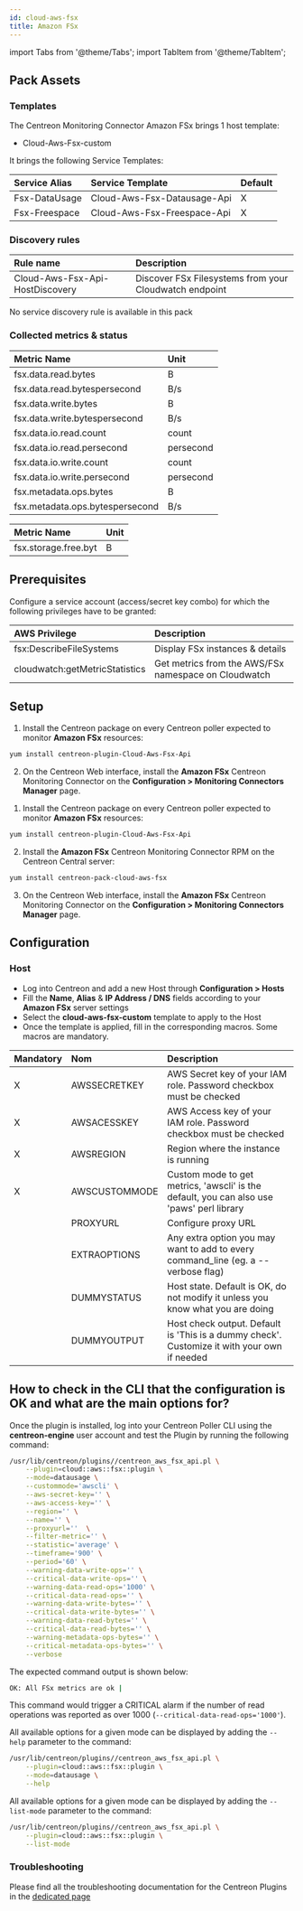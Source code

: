 ```yaml
---
id: cloud-aws-fsx
title: Amazon FSx
---
```

import Tabs from '@theme/Tabs';
import TabItem from '@theme/TabItem';


## Pack Assets

### Templates

The Centreon Monitoring Connector Amazon FSx brings 1 host template:
* Cloud-Aws-Fsx-custom

It brings the following Service Templates:

| Service Alias | Service Template            | Default |
|:--------------|:----------------------------|:--------|
| Fsx-DataUsage | Cloud-Aws-Fsx-Datausage-Api | X       |
| Fsx-Freespace | Cloud-Aws-Fsx-Freespace-Api | X       |

### Discovery rules

<Tabs groupId="sync">
<TabItem value="Hosts" label="Hosts">

| Rule name                           | Description                                                   |
| :---------------------------------- | :------------------------------------------------------------ |
| Cloud-Aws-Fsx-Api-HostDiscovery     | Discover FSx Filesystems from your Cloudwatch endpoint        |

</TabItem>
<TabItem value="Services" label="Services">

No service discovery rule is available in this pack

</TabItem>
</Tabs>

### Collected metrics & status

<Tabs groupId="sync">
<TabItem value="Fsx-DataUsage" label="Fsx-DataUsage">

| Metric Name                     | Unit      |
|:--------------------------------|:----------|
| fsx.data.read.bytes             | B         |
| fsx.data.read.bytespersecond    | B/s       |
| fsx.data.write.bytes            | B         |
| fsx.data.write.bytespersecond   | B/s       |
| fsx.data.io.read.count          | count     |
| fsx.data.io.read.persecond      | persecond |
| fsx.data.io.write.count         | count     |
| fsx.data.io.write.persecond     | persecond |
| fsx.metadata.ops.bytes          | B         |
| fsx.metadata.ops.bytespersecond | B/s       |

</TabItem>
<TabItem value="Fsx-Freespace" label="Fsx-Freespace">

| Metric Name                     | Unit  |
|:--------------------------------|:------|
| fsx.storage.free.byt            | B     |

</TabItem>
</Tabs>

## Prerequisites

Configure a service account (access/secret key combo) for which the following privileges have to be granted:

| AWS Privilege                  | Description                                          |
| :----------------------------- | :--------------------------------------------------- |
| fsx:DescribeFileSystems        | Display FSx instances & details                      |
| cloudwatch:getMetricStatistics | Get metrics from the AWS/FSx namespace on Cloudwatch |

## Setup

<Tabs groupId="sync">
<TabItem value="Online License" label="Online License">

1. Install the Centreon package on every Centreon poller expected to monitor **Amazon FSx** resources:

```bash
yum install centreon-plugin-Cloud-Aws-Fsx-Api
```

2. On the Centreon Web interface, install the **Amazon FSx** Centreon Monitoring Connector on the **Configuration > Monitoring Connectors Manager** page.

</TabItem>
<TabItem value="Offline License" label="Offline License">

1. Install the Centreon package on every Centreon poller expected to monitor **Amazon FSx** resources:

```bash
yum install centreon-plugin-Cloud-Aws-Fsx-Api
```

2. Install the **Amazon FSx** Centreon Monitoring Connector RPM on the Centreon Central server:

```bash
yum install centreon-pack-cloud-aws-fsx
```

3. On the Centreon Web interface, install the **Amazon FSx** Centreon Monitoring Connector on the **Configuration > Monitoring Connectors Manager** page.

</TabItem>
</Tabs>

## Configuration

### Host

* Log into Centreon and add a new Host through **Configuration > Hosts**
* Fill the **Name**, **Alias** & **IP Address / DNS** fields according to your **Amazon FSx** server settings
* Select the **cloud-aws-fsx-custom** template to apply to the Host
* Once the template is applied, fill in the corresponding macros. Some macros are mandatory.

| Mandatory   | Nom             | Description                                                                                 |
| :---------- | :-------------- | :------------------------------------------------------------------------------------------ |
| X           | AWSSECRETKEY    | AWS Secret key of your IAM role. Password checkbox must be checked                          |
| X           | AWSACESSKEY     | AWS Access key of your IAM role. Password checkbox must be checked                          |
| X           | AWSREGION       | Region where the instance is running                                                        |
| X           | AWSCUSTOMMODE   | Custom mode to get metrics, 'awscli' is the default, you can also use 'paws' perl library   |
|             | PROXYURL        | Configure proxy URL                                                                         |
|             | EXTRAOPTIONS    | Any extra option you may want to add to every command\_line (eg. a --verbose flag)          |
|             | DUMMYSTATUS     | Host state. Default is OK, do not modify it unless you know what you are doing              |
|             | DUMMYOUTPUT     | Host check output. Default is 'This is a dummy check'. Customize it with your own if needed |

## How to check in the CLI that the configuration is OK and what are the main options for? 

Once the plugin is installed, log into your Centreon Poller CLI using the 
**centreon-engine** user account and test the Plugin by running the following 
command:

```bash
/usr/lib/centreon/plugins//centreon_aws_fsx_api.pl \
    --plugin=cloud::aws::fsx::plugin \
    --mode=datausage \
    --custommode='awscli' \
    --aws-secret-key='' \
    --aws-access-key='' \
    --region='' \
    --name='' \
    --proxyurl=''  \
    --filter-metric='' \
    --statistic='average' \
    --timeframe='900' \
    --period='60' \
    --warning-data-write-ops='' \
    --critical-data-write-ops='' \
    --warning-data-read-ops='1000' \
    --critical-data-read-ops='' \
    --warning-data-write-bytes='' \
    --critical-data-write-bytes='' \
    --warning-data-read-bytes='' \
    --critical-data-read-bytes='' \
    --warning-metadata-ops-bytes='' \
    --critical-metadata-ops-bytes='' \
    --verbose
```

The expected command output is shown below:

```bash
OK: All FSx metrics are ok | 
```

This command would trigger a CRITICAL alarm if the number of read operations was reported as over
1000 (`--critical-data-read-ops='1000'`).

All available options for a given mode can be displayed by adding the 
`--help` parameter to the command:

```bash
/usr/lib/centreon/plugins//centreon_aws_fsx_api.pl \
    --plugin=cloud::aws::fsx::plugin \
    --mode=datausage \
    --help
```

All available options for a given mode can be displayed by adding the 
`--list-mode` parameter to the command:

```bash
/usr/lib/centreon/plugins//centreon_aws_fsx_api.pl \
    --plugin=cloud::aws::fsx::plugin \
    --list-mode
```

### Troubleshooting

Please find all the troubleshooting documentation for the Centreon Plugins
in the [dedicated page](../getting-started/how-to-guides/troubleshooting-plugins.md)